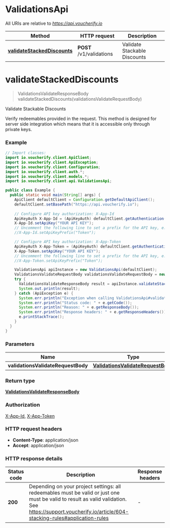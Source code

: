 # ValidationsApi

All URIs are relative to *https://api.voucherify.io*

| Method | HTTP request | Description |
|------------- | ------------- | -------------|
| [**validateStackedDiscounts**](ValidationsApi.md#validateStackedDiscounts) | **POST** /v1/validations | Validate Stackable Discounts |


<a id="validateStackedDiscounts"></a>
# **validateStackedDiscounts**
> ValidationsValidateResponseBody validateStackedDiscounts(validationsValidateRequestBody)

Validate Stackable Discounts

Verify redeemables provided in the request. This method is designed for server side integration which means that it is accessible only through private keys.

### Example
```java
// Import classes:
import io.voucherify.client.ApiClient;
import io.voucherify.client.ApiException;
import io.voucherify.client.Configuration;
import io.voucherify.client.auth.*;
import io.voucherify.client.models.*;
import io.voucherify.client.api.ValidationsApi;

public class Example {
  public static void main(String[] args) {
    ApiClient defaultClient = Configuration.getDefaultApiClient();
    defaultClient.setBasePath("https://api.voucherify.io");
    
    // Configure API key authorization: X-App-Id
    ApiKeyAuth X-App-Id = (ApiKeyAuth) defaultClient.getAuthentication("X-App-Id");
    X-App-Id.setApiKey("YOUR API KEY");
    // Uncomment the following line to set a prefix for the API key, e.g. "Token" (defaults to null)
    //X-App-Id.setApiKeyPrefix("Token");

    // Configure API key authorization: X-App-Token
    ApiKeyAuth X-App-Token = (ApiKeyAuth) defaultClient.getAuthentication("X-App-Token");
    X-App-Token.setApiKey("YOUR API KEY");
    // Uncomment the following line to set a prefix for the API key, e.g. "Token" (defaults to null)
    //X-App-Token.setApiKeyPrefix("Token");

    ValidationsApi apiInstance = new ValidationsApi(defaultClient);
    ValidationsValidateRequestBody validationsValidateRequestBody = new ValidationsValidateRequestBody(); // ValidationsValidateRequestBody | 
    try {
      ValidationsValidateResponseBody result = apiInstance.validateStackedDiscounts(validationsValidateRequestBody);
      System.out.println(result);
    } catch (ApiException e) {
      System.err.println("Exception when calling ValidationsApi#validateStackedDiscounts");
      System.err.println("Status code: " + e.getCode());
      System.err.println("Reason: " + e.getResponseBody());
      System.err.println("Response headers: " + e.getResponseHeaders());
      e.printStackTrace();
    }
  }
}
```

### Parameters

| Name | Type | Description  |
|------------- | ------------- | ------------- |
| **validationsValidateRequestBody** | [**ValidationsValidateRequestBody**](ValidationsValidateRequestBody.md)|  |

### Return type

[**ValidationsValidateResponseBody**](ValidationsValidateResponseBody.md)

### Authorization

[X-App-Id](../README.md#X-App-Id), [X-App-Token](../README.md#X-App-Token)

### HTTP request headers

 - **Content-Type**: application/json
 - **Accept**: application/json

### HTTP response details
| Status code | Description | Response headers |
|-------------|-------------|------------------|
| **200** | Depending on your project settings: all redeemables must be valid or just one must be valid to result as valid validation. See https://support.voucherify.io/article/604-stacking-rules#application-rules |  -  |

